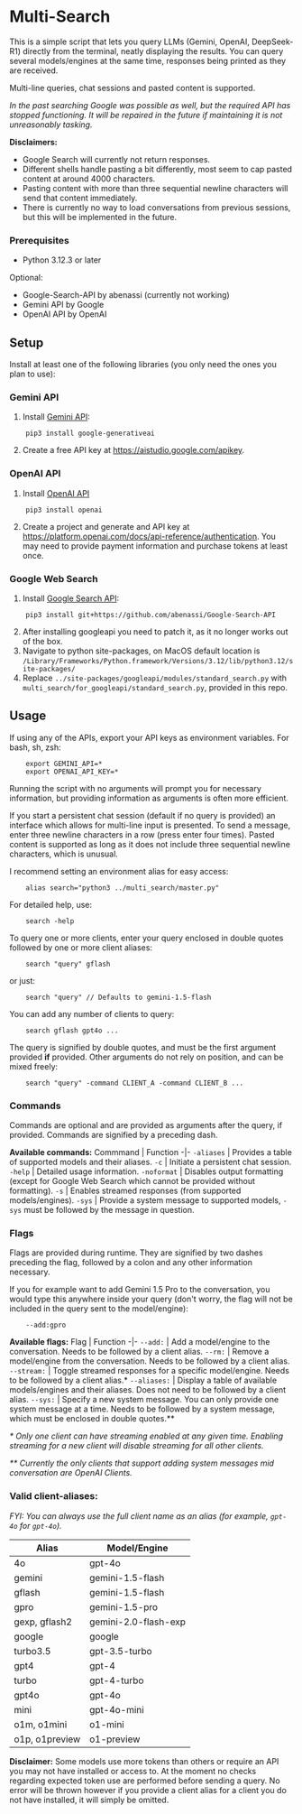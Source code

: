 <h1>Multi-Search</h1>

This is a simple script that lets you query LLMs (Gemini, OpenAI, DeepSeek-R1) directly from the terminal, neatly displaying the results. You can query several models/engines at the same time, responses being printed as they are received. 

Multi-line queries, chat sessions and pasted content is supported. 

*In the past searching Google was possible as well, but the required API has stopped functioning. It will be repaired in the future if maintaining it is not unreasonably tasking.*

**Disclaimers:** 
- Google Search will currently not return responses.
- Different shells handle pasting a bit differently, most seem to cap pasted content at around 4000 characters.
- Pasting content with more than three sequential newline characters will send that content immediately.
- There is currently no way to load conversations from previous sessions, but this will be implemented in the future.

### Prerequisites
- Python 3.12.3 or later

Optional:
- Google-Search-API by abenassi (currently not working)
- Gemini API by Google
- OpenAI API by OpenAI

<h2>Setup</h2>

Install at least one of the following libraries (you only need the ones you plan to use):

<h3>Gemini API</h3>

1. Install [Gemini API](https://ai.google.dev/):
``` 
    pip3 install google-generativeai
```

2. Create a free API key at https://aistudio.google.com/apikey.

<h3>OpenAI API</h3>

1. Install [OpenAI API](https://platform.openai.com/docs)
```
    pip3 install openai
```

2. Create a project and generate and API key at https://platform.openai.com/docs/api-reference/authentication. You may need to provide payment information and purchase tokens at least once.

<h3>Google Web Search</h3>

1. Install [Google Search API](https://github.com/abenassi/Google-Search-API):
```
    pip3 install git+https://github.com/abenassi/Google-Search-API
```

2. After installing googleapi you need to patch it, as it no longer works out of the box.
3. Navigate to python site-packages, on MacOS default location is ```/Library/Frameworks/Python.framework/Versions/3.12/lib/python3.12/site-packages/```
4. Replace ```../site-packages/googleapi/modules/standard_search.py``` with ```multi_search/for_googleapi/standard_search.py```, provided in this repo.

<h2>Usage</h2>

If using any of the APIs, export your API keys as environment variables. For bash, sh, zsh:
```
    export GEMINI_API=*
    export OPENAI_API_KEY=*
```

Running the script with no arguments will prompt you for necessary information, but providing information as arguments is often more efficient.

If you start a persistent chat session (default if no query is provided) an interface which allows for multi-line input is presented. To send a message, enter three newline characters in a row (press enter four times). Pasted content is supported as long as it does not include three sequential newline characters, which is unusual.

I recommend setting an environment alias for easy access: 
```
    alias search="python3 ../multi_search/master.py"
```

For detailed help, use:
```
    search -help
```

To query one or more clients, enter your query enclosed in double quotes
followed by one or more client aliases:
```
    search "query" gflash
```
or just:
```
    search "query" // Defaults to gemini-1.5-flash
```

You can add any number of clients to query:
```
    search gflash gpt4o ...
```

The query is signified by double quotes, and must be the first argument provided **if** provided. Other arguments do not rely on position, and can be mixed freely:
```
    search "query" -command CLIENT_A -command CLIENT_B ...
```

<h3>Commands</h3>

Commands are optional and are provided as arguments after the query, if provided. Commands are signified by a preceding dash.

**Available commands:**
Commmand | Function
-|-
```-aliases``` | Provides a table of supported models and their aliases.
```-c``` | Initiate a persistent chat session.
```-help``` | Detailed usage information.
```-noformat``` | Disables output formatting (except for Google Web Search which cannot be provided without formatting).
```-s``` | Enables streamed responses (from supported models/engines).
```-sys``` | Provide a system message to supported models, ```-sys``` must be followed by the message in question.

<h3>Flags</h3>

Flags are provided during runtime. They are signified by two dashes preceding the flag, followed by a colon and any other information necessary.

If you for example want to add Gemini 1.5 Pro to the conversation, you would type this anywhere inside your query (don't worry, the flag will not be included in the query sent to the model/engine):
```
    --add:gpro 
```

**Available flags:**
Flag | Function
-|-
```--add:``` | Add a model/engine to the conversation. Needs to be followed by a client alias.
```--rm:``` | Remove a model/engine from the conversation. Needs to be followed by a client alias.
```--stream:``` | Toggle streamed responses for a specific model/engine. Needs to be followed by a client alias.* 
```--aliases:``` | Display a table of available models/engines and their aliases. Does not need to be followed by a client alias.
```--sys:``` | Specify a new system message. You can only provide one system message at a time. Needs to be followed by a system message, which must be enclosed in double quotes.**

*\* Only one client can have streaming enabled at any given time. Enabling streaming for a new client will disable streaming for all other clients.*

*\*\* Currently the only clients that support adding system messages mid conversation are OpenAI Clients.*

### Valid client-aliases:

*FYI: You can always use the full client name as an alias (for example, ```gpt-4o``` for ```gpt-4o```).*

Alias | Model/Engine
-|-
4o | gpt-4o
gemini | gemini-1.5-flash
gflash | gemini-1.5-flash
gpro | gemini-1.5-pro
gexp, gflash2 | gemini-2.0-flash-exp
google | google
turbo3.5 | gpt-3.5-turbo
gpt4 | gpt-4
turbo | gpt-4-turbo
gpt4o | gpt-4o
mini | gpt-4o-mini
o1m, o1mini | o1-mini
o1p, o1preview | o1-preview

**Disclaimer:** Some models use more tokens than others or require an API you may not have installed or access to. At the moment no checks regarding expected token use are performed before sending a query. No error will be thrown however if you provide a client alias for a client you do not have installed, it will simply be omitted.